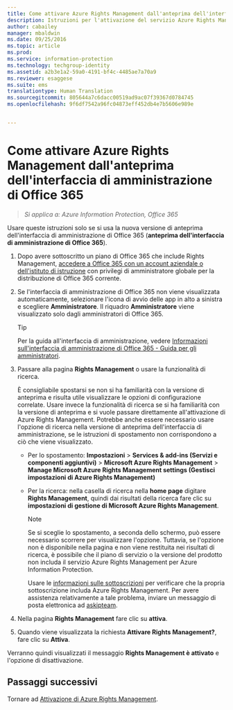 ```yaml
---
title: Come attivare Azure Rights Management dall'anteprima dell'interfaccia di amministrazione di Office 365 | Azure Information Protection
description: Istruzioni per l'attivazione del servizio Azure Rights Management quando si usa la nuova versione di anteprima dell'interfaccia di amministrazione di Office 365 (anteprima dell'interfaccia di amministrazione di Office 365).
author: cabailey
manager: mbaldwin
ms.date: 09/25/2016
ms.topic: article
ms.prod: 
ms.service: information-protection
ms.technology: techgroup-identity
ms.assetid: a2b3e1a2-59a0-4191-bf4c-4485ae7a70a9
ms.reviewer: esaggese
ms.suite: ems
translationtype: Human Translation
ms.sourcegitcommit: 805644a7c6dacc00519ad9ac07f39367d0784745
ms.openlocfilehash: 9f6df7542a96fc04873eff452db4e7b5606e989e


---
```


# Come attivare Azure Rights Management dall'anteprima dell'interfaccia di amministrazione di Office 365

>*Si applica a: Azure Information Protection, Office 365*


Usare queste istruzioni solo se si usa la nuova versione di anteprima dell'interfaccia di amministrazione di Office 365 (**anteprima dell'interfaccia di amministrazione di Office 365**).

1. Dopo avere sottoscritto un piano di Office 365 che include Rights Management, [accedere a Office 365 con un account aziendale o dell'istituto di istruzione](https://portal.office.com/) con privilegi di amministratore globale per la distribuzione di Office 365 corrente.

2. Se l'interfaccia di amministrazione di Office 365 non viene visualizzata automaticamente, selezionare l'icona di avvio delle app in alto a sinistra e scegliere **Amministratore**. Il riquadro **Amministratore** viene visualizzato solo dagli amministratori di Office 365.

    > [!TIP]
    > Per la guida all'interfaccia di amministrazione, vedere [Informazioni sull'interfaccia di amministrazione di Office 365 - Guida per gli amministratori](https://support.office.com/article/About-the-Office-365-admin-center-Admin-Help-58537702-d421-4d02-8141-e128e3703547).

3. Passare alla pagina **Rights Management** o usare la funzionalità di ricerca.

    È consigliabile spostarsi se non si ha familiarità con la versione di anteprima e risulta utile visualizzare le opzioni di configurazione correlate. Usare invece la funzionalità di ricerca se si ha familiarità con la versione di anteprima e si vuole passare direttamente all'attivazione di Azure Rights Management. Potrebbe anche essere necessario usare l'opzione di ricerca nella versione di anteprima dell'interfaccia di amministrazione, se le istruzioni di spostamento non corrispondono a ciò che viene visualizzato.

    - Per lo spostamento: **Impostazioni** > **Services & add-ins (Servizi e componenti aggiuntivi)** > **Microsoft Azure Rights Management** > **Manage Microsoft Azure Rights Management settings (Gestisci impostazioni di Azure Rights Management)**

    - Per la ricerca: nella casella di ricerca nella **home page** digitare **Rights Management**, quindi dai risultati della ricerca fare clic su **impostazioni di gestione di Microsoft Azure Rights Management**.

        > [!NOTE]
        >Se si sceglie lo spostamento, a seconda dello schermo, può essere necessario scorrere per visualizzare l'opzione. Tuttavia, se l'opzione non è disponibile nella pagina e non viene restituita nei risultati di ricerca, è possibile che il piano di servizio o la versione del prodotto non includa il servizio Azure Rights Management per Azure Information Protection.
        >
        >Usare le [informazioni sulle sottoscrizioni](https://go.microsoft.com/fwlink/?LinkId=827589) per verificare che la propria sottoscrizione includa Azure Rights Management. Per avere assistenza relativamente a tale problema, inviare un messaggio di posta elettronica ad [askipteam](mailto:askipteam?subject=I%20cannot%20activate%20RMS).

4. Nella pagina **Rights Management** fare clic su **attiva**.

5. Quando viene visualizzata la richiesta **Attivare Rights Management?**, fare clic su **Attiva**.

Verranno quindi visualizzati il messaggio **Rights Management è attivato** e l'opzione di disattivazione.


## Passaggi successivi
Tornare ad [Attivazione di Azure Rights Management](activate-service.md).




<!--HONumber=Sep16_HO4-->


